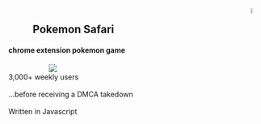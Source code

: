 <a href="https://github.com/cfreeley/PokemonSafari">
    <img src="https://assets-cdn.github.com/images/modules/logos_page/GitHub-Mark.png"
     style="float: right; width: 5%" />
</a>
<h2 style="margin-left:48px">Pokemon Safari</h2>
<h4>chrome extension pokemon game</h4>

<div style="text-align: left">
<img src="http://i.imgur.com/CzUWpAt.png"
style="whitespace: nowrap; float: left; margin: 0px 80px"  /> 
<br>3,000+ weekly users
<br><br>...before receiving a DMCA takedown
<br><br>Written in Javascript
<!-- <img src="http://i.imgur.com/Ec935we.png" 
style="whitespace: nowrap; float: right" /> -->
</div>
